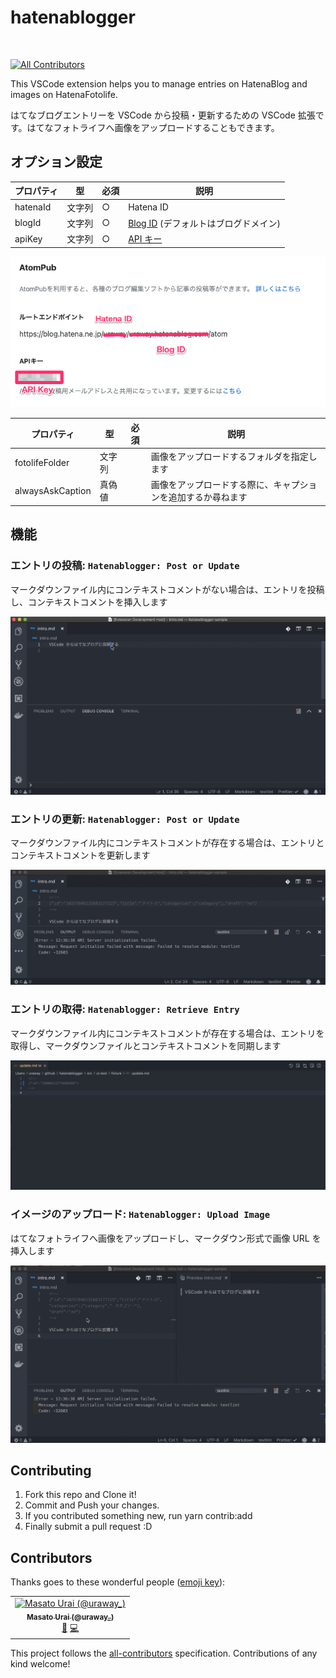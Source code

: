 # hatenablogger

[![<uraway>](https://circleci.com/gh/uraway/hatenablogger.svg?style=svg)](https://circleci.com/gh/uraway/hatenablogger)

[![All Contributors](https://img.shields.io/badge/all_contributors-1-orange.svg?style=flat-square)](#contributors)

This VSCode extension helps you to manage entries on HatenaBlog and images on HatenaFotolife.

はてなブログエントリーを VSCode から投稿・更新するための VSCode 拡張です。はてなフォトライフへ画像をアップロードすることもできます。

## オプション設定

| プロパティ | 型     | 必須 | 説明                                                                              |
| ---------- | ------ | ---- | --------------------------------------------------------------------------------- |
| hatenaId   | 文字列 | ○    | Hatena ID                                                                         |
| blogId     | 文字列 | ○    | [Blog ID](http://blog.hatena.ne.jp/my/config/detail) (デフォルトはブログドメイン) |
| apiKey     | 文字列 | ○    | [API キー](http://blog.hatena.ne.jp/my/config/detail)                             |

![](./images/api-key.png)

| プロパティ       | 型     | 必須 | 説明                                                         |
| ---------------- | ------ | ---- | ------------------------------------------------------------ |
| fotolifeFolder   | 文字列 |      | 画像をアップロードするフォルダを指定します                   |
| alwaysAskCaption | 真偽値 |      | 画像をアップロードする際に、キャプションを追加するか尋ねます |

## 機能

### エントリの投稿: `Hatenablogger: Post or Update`

マークダウンファイル内にコンテキストコメントがない場合は、エントリを投稿し、コンテキストコメントを挿入します

![post-entry](./images/post-entry.gif)

### エントリの更新: `Hatenablogger: Post or Update`

マークダウンファイル内にコンテキストコメントが存在する場合は、エントリとコンテキストコメントを更新します

![update-entry](./images/update-entry.gif)

### エントリの取得: `Hatenablogger: Retrieve Entry`

マークダウンファイル内にコンテキストコメントが存在する場合は、エントリを取得し、マークダウンファイルとコンテキストコメントを同期します

![retrieve-entry](./images/retrieve-entry.gif)

### イメージのアップロード: `Hatenablogger: Upload Image`

はてなフォトライフへ画像をアップロードし、マークダウン形式で画像 URL を挿入します

![upload-image](./images/upload-image.gif)

## Contributing

1. Fork this repo and Clone it!
2. Commit and Push your changes.
3. If you contributed something new, run yarn contrib:add <your GitHub username>
4. Finally submit a pull request :D

## Contributors

Thanks goes to these wonderful people ([emoji key](https://allcontributors.org/docs/en/emoji-key)):

<!-- ALL-CONTRIBUTORS-LIST:START - Do not remove or modify this section -->
<!-- prettier-ignore -->
<table><tr><td align="center"><a href="http://uraway.hatenablog.com/"><img src="https://avatars3.githubusercontent.com/u/15242484?v=4" width="100px;" alt="Masato Urai (@uraway_)"/><br /><sub><b>Masato Urai (@uraway_)</b></sub></a><br /><a href="https://github.com/uraway/hatenablogger/commits?author=uraway" title="Documentation">📖</a> <a href="https://github.com/uraway/hatenablogger/commits?author=uraway" title="Code">💻</a></td></tr></table>

<!-- ALL-CONTRIBUTORS-LIST:END -->

This project follows the [all-contributors](https://github.com/all-contributors/all-contributors) specification. Contributions of any kind welcome!
